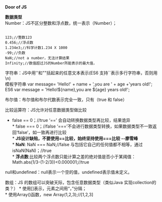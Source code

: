<b>Door of JS</b>

<b>数据类型</b>    
Number：JS不区分整数和浮点数，统一表示（Number）；
<pre><code>
123;//整数123
0.456;//浮点数
1.234e3;//科学计数1.234 X 1000
-99;//负数
NaN;//not a number，无法计算结果
Infinity;//数值超过JS的Number所能表示的最大值，
</code></pre>

字符串：JS中用''和""括起来的任意文本表示(ES6 支持``表示多行字符串，否则用\n)       
          模板字符串  var message= 'Hello!' + name + ',you are ' + age +'years old!';    
          ES6        var message = 'Hello!${name},you are ${age} years old!';
          
布尔值：布尔值和布尔代数表示完全一致，只有（true 和 false）     

比较运算符：JS允许对任意数据类型做比较           
* false == 0；//true  ‘==’ 会自动转换数据类型再比较，结果诡异        
           * false === 0；//false ‘===’不会进行数据类型转换，如果数据类型不一致返回‘false’，如一致再进行比较    
           * <b>JS设计缺陷，不要使用==比较，始终坚持使用===比较 --廖雪峰</b>      
           * <b>NaN</b>:   NaN === NaN;//false 与包括它自己的任何值都不相等，通过isNaN(NaN)；//true     
           * <b>浮点数</b>:比较两个浮点数只能计算之差的绝对值是否小于某阈值：Math.abs(1/3-(1-2/3))<0.000001;//true    

null和undefined：null表示一个空的值，undefined表示值未定义。

数组：JS 的数组可以突破天际，包含任意数据类型（类似Java 实现collection的类？）
            * 使用[]表示，元素之间用“，”分隔；    
            * 使用Array()函数，new Array(1,2,3);//[1,2,3]
